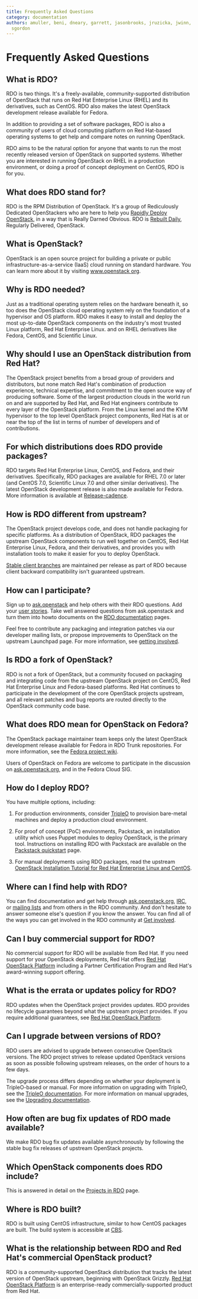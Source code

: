 ```yaml
---
title: Frequently Asked Questions
category: documentation
authors: amuller, beni, dneary, garrett, jasonbrooks, jruzicka, jwinn, kashyap, rbowen,
  sgordon
---
```


# Frequently Asked Questions

## What is RDO?

RDO is two things. It's a freely-available, community-supported distribution of OpenStack that runs on Red Hat Enterprise Linux (RHEL) and its derivatives, such as CentOS. RDO also makes the latest OpenStack development release available for Fedora.

In addition to providing a set of software packages, RDO is also a community of users of cloud computing platform on Red Hat-based operating systems to get help and compare notes on running OpenStack.

RDO aims to be the natural option for anyone that wants to run the most recently released version of OpenStack on supported systems. Whether you are interested in running OpenStack on RHEL in a production environment, or doing a proof of concept deployment on CentOS, RDO is for you.

## What does RDO stand for?

RDO is the RPM Distribution of OpenStack. It's a group of Rediculously
Dedicated OpenStackers who are here to help you [Rapidly Deploy OpenStack](/install/packstack/),
in a way that is Really Darned Obvious. RDO is [Rebuilt
Daily](http://trunk.rdoproject.org), Regularly Delivered, OpenStack.

## What is OpenStack?

OpenStack is an open source project for building a private or public infrastructure-as-a-service (IaaS) cloud running on standard hardware. You can learn more about it by visiting [www.openstack org](http://www.openstack.org/).

## Why is RDO needed?

Just as a traditional operating system relies on the hardware beneath it, so too does the OpenStack cloud operating system rely on the foundation of a hypervisor and OS platform. RDO makes it easy to install and deploy the most up-to-date OpenStack components on the industry's most trusted Linux platform, Red Hat Enterprise Linux. and on RHEL derivatives like Fedora, CentOS, and Scientific Linux.

## Why should I use an OpenStack distribution from Red Hat?

The OpenStack project benefits from a broad group of providers and distributors, but none match Red Hat's combination of production experience, technical expertise, and commitment to the open source way of producing software. Some of the largest production clouds in the world run on and are supported by Red Hat, and Red Hat engineers contribute to every layer of the OpenStack platform. From the Linux kernel and the KVM hypervisor to the top level OpenStack project components, Red Hat is at or near the top of the list in terms of number of developers and of contributions.

## For which distributions does RDO provide packages?

RDO targets Red Hat Enterprise Linux, CentOS, and Fedora, and their derivatives. Specifically, RDO packages are available for RHEL 7.0 or later (and CentOS 7.0, Scientific Linux 7.0 and other similar derivatives). The latest OpenStack development release is also made available for Fedora. More information is available at [Release-cadence](/rdo/release-cadence/).

## How is RDO different from upstream?

The OpenStack project develops code, and does not handle packaging for specific platforms. As a distribution of OpenStack, RDO packages the upstream OpenStack components to run well together on CentOS, Red Hat Enterprise Linux, Fedora, and their derivatives, and provides you with installation tools to make it easier for you to deploy OpenStack.

[Stable client branches](Clients) are maintained per release as part of RDO because client backward compatibility isn't guaranteed upstream.

## How can I participate?

Sign up to [ask.openstack](https://ask.openstack.org/) and help others with their RDO questions. Add your [user stories](/user-stories/). Take well answered questions from ask.openstack and turn them into howto documents on the [RDO documentation](/documentation/) pages.

Feel free to contribute any packaging and integration patches via our developer mailing lists, or propose improvements to OpenStack on the upstream Launchpad page. For more information, see [getting involved](/community/).

## Is RDO a fork of OpenStack?

RDO is not a fork of OpenStack, but a community focused on packaging and integrating code from the upstream OpenStack project on CentOS, Red Hat Enterprise Linux and Fedora-based platforms. Red Hat continues to participate in the development of the core OpenStack projects upstream, and all relevant patches and bug reports are routed directly to the OpenStack community code base.

## What does RDO mean for OpenStack on Fedora?

The OpenStack package maintainer team keeps only the latest OpenStack development release available for Fedora in RDO Trunk repositories. For more information, see the [Fedora project wiki](http://fedoraproject.org/wiki/OpenStack).

Users of OpenStack on Fedora are welcome to participate in the discussion on [ask.openstack.org](https://ask.openstack.org/), and in the Fedora Cloud SIG.

## How do I deploy RDO?

You have multiple options, including:

1. For production environments, consider [TripleO](/tripleo) to provision bare-metal machines and deploy a production cloud environment.

2. For proof of concept (PoC) environments, Packstack, an installation utility which uses Puppet modules to deploy OpenStack, is the primary tool. Instructions on installing RDO with Packstack are available on the [Packstack quickstart](/install/packstack) page.

3. For manual deployments using RDO packages, read the upstream [OpenStack Installation Tutorial for Red Hat Enterprise Linux and CentOS](https://docs.openstack.org/ocata/install-guide-rdo/).

## Where can I find help with RDO?

You can find documentation and get help through [ask.openstack.org](https://ask.openstack.org/), [IRC](/community/#discuss), or [mailing lists](/contribute/mailing-lists/) and from others in the RDO community. And don't hesitate to answer someone else's question if you know the answer. You can find all of the ways you can get involved in the RDO community at [Get involved](/community/).

## Can I buy commercial support for RDO?

No commercial support for RDO will be available from Red Hat. If you need support for your OpenStack deployments, Red Hat offers [Red Hat OpenStack Platform](https://access.redhat.com/products/red-hat-openstack-platform) including a Partner Certification Program and Red Hat's award-winning support offering.

## What is the errata or updates policy for RDO?

RDO updates when the OpenStack project provides updates. RDO provides no lifecycle guarantees beyond what the upstream project provides. If you require additional guarantees, see [Red Hat OpenStack Platform](https://access.redhat.com/products/red-hat-openstack-platform).

## Can I upgrade between versions of RDO?

RDO users are advised to upgrade between consecutive OpenStack versions. The RDO project strives to release updated OpenStack versions as soon as possible following upstream releases, on the order of hours to a few days.

The upgrade process differs depending on whether your deployment is TripleO-based or manual. For more information on upgrading with TripleO, see the [TripleO documentation](https://docs.openstack.org/developer/tripleo-docs/). For more information on manual upgrades, see the [Upgrading documentation](/install/upgrading-rdo/).

## How often are bug fix updates of RDO made available?

We make RDO bug fix updates available asynchronously by following the stable bug fix releases of upstream OpenStack projects.

## Which OpenStack components does RDO include?

This is answered in detail on the [Projects in RDO](/rdo/projectsinrdo/) page.

## Where is RDO built?

RDO is built using CentOS infrastructure, similar to how CentOS packages are built. The build system is accessible at [CBS](http://cbs.centos.org/koji/).

## What is the relationship between RDO and Red Hat's commercial OpenStack product?

RDO is a community-supported OpenStack distribution that tracks the latest version of OpenStack upstream, beginning with OpenStack Grizzly. [Red Hat OpenStack Platform](http://www.redhat.com/en/technologies/linux-platforms/openstack-platform) is an enterprise-ready commercially-supported product from Red Hat.

